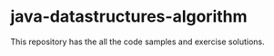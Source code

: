 # java-datastructures-algorithm
This repository has the all the code samples and exercise solutions.
